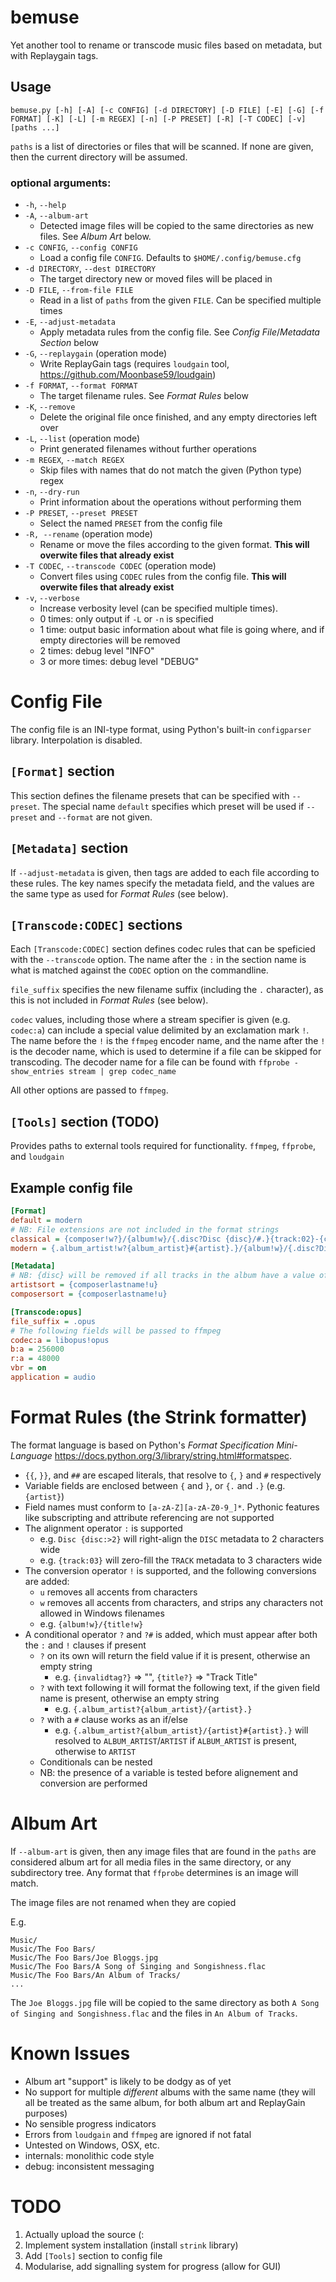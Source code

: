 # bemuse
Yet another tool to rename or transcode music files based on metadata, but with Replaygain tags.

## Usage
`bemuse.py [-h] [-A] [-c CONFIG] [-d DIRECTORY] [-D FILE] [-E] [-G] [-f FORMAT] [-K] [-L] [-m REGEX] [-n] [-P PRESET] [-R] [-T CODEC] [-v] [paths ...]`

`paths` is a list of directories or files that will be scanned. If none are given, then the current directory will be assumed.

### optional arguments:
* `-h`, `--help`
* `-A`, `--album-art`
  * Detected image files will be copied to the same directories as new files. See *Album Art* below.
* `-c CONFIG`, `--config CONFIG`
  * Load a config file `CONFIG`. Defaults to `$HOME/.config/bemuse.cfg`
* `-d DIRECTORY`, `--dest DIRECTORY`
  * The target directory new or moved files will be placed in
* `-D FILE`, `--from-file FILE`
  * Read in a list of `paths` from the given `FILE`. Can be specified multiple times
* `-E`, `--adjust-metadata`
  * Apply metadata rules from the config file. See *Config File*/*Metadata Section* below
* `-G`, `--replaygain` (operation mode)
  * Write ReplayGain tags (requires `loudgain` tool, https://github.com/Moonbase59/loudgain)
* `-f FORMAT`, `--format FORMAT`
  * The target filename rules. See *Format Rules* below
* `-K`, `--remove`
  * Delete the original file once finished, and any empty directories left over
* `-L`, `--list` (operation mode)
  * Print generated filenames without further operations
* `-m REGEX`, `--match REGEX`
  * Skip files with names that do not match the given (Python type) regex
* `-n`, `--dry-run`
  * Print information about the operations without performing them
* `-P PRESET`, `--preset PRESET`
  * Select the named `PRESET` from the config file
* `-R, --rename` (operation mode)
  * Rename or move the files according to the given format. **This will overwite files that already exist**
* `-T CODEC`, `--transcode CODEC` (operation mode)
  * Convert files using `CODEC` rules from the config file. **This will overwite files that already exist**
* `-v`, `--verbose`
  * Increase verbosity level (can be specified multiple times).
  * 0 times: only output if `-L` or `-n` is specified
  * 1 time: output basic information about what file is going where, and if empty directories will be removed
  * 2 times: debug level "INFO"
  * 3 or more times: debug level "DEBUG"

# Config File
The config file is an INI-type format, using Python's built-in `configparser` library. Interpolation is disabled.

## `[Format]` section
This section defines the filename presets that can be specified with `--preset`. The special name `default` specifies which preset will be used if `--preset` and `--format` are not given.

## `[Metadata]` section
If `--adjust-metadata` is given, then tags are added to each file according to these rules. The key names specify the metadata field, and the values are the same type as used for *Format Rules* (see below).

## `[Transcode:CODEC]` sections
Each `[Transcode:CODEC]` section defines codec rules that can be speficied with the `--transcode` option. The name after the `:` in the section name is what is matched against the `CODEC` option on the commandline.

`file_suffix` specifies the new filename suffix (including the `.` character), as this is not included in *Format Rules* (see below).

`codec` values, including those where a stream specifier is given (e.g. `codec:a`) can include a special value delimited by an exclamation mark `!`. The name before the `!` is the `ffmpeg` encoder name, and the name after the `!` is the decoder name, which is used to determine if a file can be skipped for transcoding. The decoder name for a file can be found with `ffprobe -show_entries stream | grep codec_name`

All other options are passed to `ffmpeg`.

## `[Tools]` section (TODO)
Provides paths to external tools required for functionality. `ffmpeg`, `ffprobe`, and `loudgain`

## Example config file
```ini
[Format]
default = modern
# NB: File extensions are not included in the format strings
classical = {composer!w?}/{album!w}/{.disc?Disc {disc}/#.}{track:02}-{composerlastname!w?}-{title!w}
modern = {.album_artist!w?{album_artist}#{artist}.}/{album!w}/{.disc?Disc {disc}/#.}{track:02}-{title!w}

[Metadata]
# NB: {disc} will be removed if all tracks in the album have a value of 1
artistsort = {composerlastname!u}
composersort = {composerlastname!u}

[Transcode:opus]
file_suffix = .opus
# The following fields will be passed to ffmpeg
codec:a = libopus!opus
b:a = 256000
r:a = 48000
vbr = on
application = audio
```

# Format Rules (the Strink formatter)
The format language is based on Python's *Format Specification Mini-Language* https://docs.python.org/3/library/string.html#formatspec.
* `{{`, `}}`, and `##` are escaped literals, that resolve to `{`, `}` and `#` respectively
* Variable fields are enclosed between `{` and `}`, or `{.` and `.}` (e.g. `{artist}`)
* Field names must conform to `[a-zA-Z][a-zA-Z0-9_]*`. Pythonic features like subscripting and attribute referencing are not supported
* The alignment operator `:` is supported
  * e.g. `Disc {disc:>2}` will right-align the `DISC` metadata to 2 characters wide
  * e.g. `{track:03}` will zero-fill the `TRACK` metadata to 3 characters wide
* The conversion operator `!` is supported, and the following conversions are added:
  * `u` removes all accents from characters
  * `w` removes all accents from characters, and strips any characters not allowed in Windows filenames
  * e.g. `{album!w}/{title!w}`
* A conditional operator `?` and `?#` is added, which must appear after both the `:` and `!` clauses if present
  * `?` on its own will return the field value if it is present, otherwise an empty string
    * e.g. `{invalidtag?}` => "", `{title?}` => "Track Title"
  * `?` with text following it will format the following text, if the given field name is present, otherwise an empty string
    * e.g. `{.album_artist?{album_artist}/{artist}.}`
  * `?` with a `#` clause works as an if/else
    * e.g. `{.album_artist?{album_artist}/{artist}#{artist}.}` will resolved to `ALBUM_ARTIST`/`ARTIST` if `ALBUM_ARTIST` is present, otherwise to `ARTIST`
  * Conditionals can be nested
  * NB: the presence of a variable is tested before alignement and conversion are performed

# Album Art
If `--album-art` is given, then any image files that are found in the `paths` are considered album art for all media files in the same directory, or any subdirectory tree. Any format that `ffprobe` determines is an image will match.

The image files are not renamed when they are copied

E.g.
```
Music/
Music/The Foo Bars/
Music/The Foo Bars/Joe Bloggs.jpg
Music/The Foo Bars/A Song of Singing and Songishness.flac
Music/The Foo Bars/An Album of Tracks/
...
```

The `Joe Bloggs.jpg` file will be copied to the same directory as both `A Song of Singing and Songishness.flac` and the files in `An Album of Tracks`.

# Known Issues
* Album art "support" is likely to be dodgy as of yet
* No support for multiple *different* albums with the same name (they will all be treated as the same album, for both album art and ReplayGain purposes)
* No sensible progress indicators
* Errors from `loudgain` and `ffmpeg` are ignored if not fatal
* Untested on Windows, OSX, etc.
* internals: monolithic code style
* debug: inconsistent messaging

# TODO
1. Actually upload the source (:
2. Implement system installation (install `strink` library)
2. Add `[Tools]` section to config file
3. Modularise, add signalling system for progress (allow for GUI)
